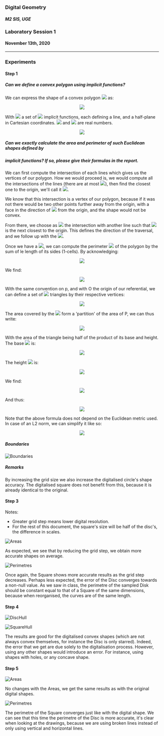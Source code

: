 ###  Digital Geometry
  
  
#####  M2 SIS, UGE
  
  
###  Laboratory Session 1
  
  
####  November 13th, 2020
  
  
----
  
###  Experiments
  
  
####  Step 1
  
  
#####   Can we define a convex polygon using implicit functions?
  
  
We can express the shape of a convex polygon <img src="https://latex.codecogs.com/gif.latex?P"/> as:
  
<p align="center"><img src="https://latex.codecogs.com/gif.latex?P%20=%20&#x5C;{(x,%20y)%20&#x5C;in%20%20&#x5C;Reals^{2}%20:%20&#x5C;forall%20f%20∈%20F,%20%20f(x,%20y)%20&#x5C;leq%200&#x5C;}"/></p>  
  
  
With <img src="https://latex.codecogs.com/gif.latex?F"/> a set of <img src="https://latex.codecogs.com/gif.latex?n"/> implicit functions, each defining a line,
and a half-plane in Cartesian coordinates. <img src="https://latex.codecogs.com/gif.latex?a"/> and <img src="https://latex.codecogs.com/gif.latex?b"/> are real numbers.
  
<p align="center"><img src="https://latex.codecogs.com/gif.latex?f(x,%20y)%20=%20ax%20-%20by"/></p>  
  
  
#####  Can we exactly calculate the area and perimeter of such Euclidean shapes defined by
  
#####  implicit functions? If so, please give their formulas in the report.
  
  
We can first compute the intersection of each lines which gives us the vertices of our polygon.
How we would proceed is, we would compute all the intersections of the lines (there are at most <img src="https://latex.codecogs.com/gif.latex?2n"/>),
then find the closest one to the origin, we'll call it <img src="https://latex.codecogs.com/gif.latex?p_{0}"/>.
  
We know that this intersection is a vertex of our polygon, because if it was not there would be
two other points further away from the origin, with a face in the direction of <img src="https://latex.codecogs.com/gif.latex?p_{0}"/>
from the origin, and the shape would not be convex.
  
From there, we choose as <img src="https://latex.codecogs.com/gif.latex?p_{1}"/> the intersection with another line such that <img src="https://latex.codecogs.com/gif.latex?p_{1}"/> is the next closest to the origin.
This defines the direction of the traversal, and we follow up with the <img src="https://latex.codecogs.com/gif.latex?p_{i},%20i%20&#x5C;in%20&#x5C;llbracket%200,%20n%20&#x5C;rrbracket"/>.
  
  
Once we have a <img src="https://latex.codecogs.com/gif.latex?(p_{i})"/>, we can compute the perimeter <img src="https://latex.codecogs.com/gif.latex?L"/> of the polygon by the sum of le length of its sides (1-cells).
By acknowledging:
  
<p align="center"><img src="https://latex.codecogs.com/gif.latex?p_{n+1}%20=%20p_{0}"/></p>  
  
  
We find:
  
<p align="center"><img src="https://latex.codecogs.com/gif.latex?L(p)%20=%20&#x5C;sum_{i=0}^{n}%20|p_{i+1}%20-%20p_{i}|"/></p>  
  
  
With the same convention on p, and with O the origin of our referential,
we can define a set of <img src="https://latex.codecogs.com/gif.latex?n"/> triangles by their respective vertices:
  
<p align="center"><img src="https://latex.codecogs.com/gif.latex?t_{i}%20=%20&#x5C;{p_{i},%200,%20p_{i+1}&#x5C;},%20i%20&#x5C;in%20&#x5C;llbracket%200,%20n%20&#x5C;rrbracket"/></p>  
  
  
The area covered by the <img src="https://latex.codecogs.com/gif.latex?(t_{i})"/> form a 'partition' of the area of P, we can thus write:
  
<p align="center"><img src="https://latex.codecogs.com/gif.latex?A(P)%20=%20&#x5C;sum_{i=0}^{n}%20A(t_{i})"/></p>  
  
  
With the area of the triangle being half of the product of its base and height.
The base <img src="https://latex.codecogs.com/gif.latex?b_{i}"/> is:
  
<p align="center"><img src="https://latex.codecogs.com/gif.latex?b_{i}%20=%20|p_{i+1}%20-%20p_{i}|"/></p>  
  
  
The height <img src="https://latex.codecogs.com/gif.latex?h_{i}"/> is:
  
<p align="center"><img src="https://latex.codecogs.com/gif.latex?h_{i}%20=%20%20&#x5C;frac{|p_{i+1}%20+%20p_{i}|}{2}"/></p>  
  
  
We find:
  
<p align="center"><img src="https://latex.codecogs.com/gif.latex?A(t_{i})%20=%20&#x5C;frac{b_{i}%20h_{i}}{2}%20%20%20%20&#x5C;&#x5C;%20%20%20%20A(t_{i})%20=%20&#x5C;frac{1}{4}%20|p_{i+1}%20-%20p_{i}|%20|p_{i+1}%20+%20p_{i}|"/></p>  
  
  
And thus:
  
<p align="center"><img src="https://latex.codecogs.com/gif.latex?A(P)%20=%20&#x5C;frac{1}{4}%20&#x5C;sum_{i=0}^{n}%20|p_{i+1}%20-%20p_{i}|%20|p_{i+1}%20+%20p_{i}|"/></p>  
  
  
Note that the above formula does not depend on the Euclidean metric used.
In case of an L2 norm, we can simplify it like so:
  
<p align="center"><img src="https://latex.codecogs.com/gif.latex?A(P)%20=%20&#x5C;frac{1}{4}%20&#x5C;sum_{i=0}^{n}%20&#x5C;sqrt{(p_{i+1}^{2}%20-%20p_{i}^{2})^{2}}%20%20%20%20%20%20%20%20%20=%20&#x5C;frac{1}{4}%20&#x5C;sum_{i=0}^{n}%20|p_{i+1}^{2}%20-%20p_{i}^{2}|"/></p>  
  
  
#####  Boundaries
  
  
![Boundaries](../res/Boundaries.png )
  
#####  Remarks
  
  
By increasing the grid size we also increase the digitalised circle's shape accuracy.
The digitalised square does not benefit from this,
because it is already identical to the original.
  
####  Step 3
  
  
Notes:
- Greater grid step means lower digital resolution.
- For the rest of this document, the square's size will be half of the disc's, the difference in scales.
  
![Areas](../res/ErrorArea.png )
  
  
As expected, we see that by reducing the grid step, we obtain more accurate shapes on average.
  
![Perimetres](../res/ErrorPerimetre.png )
  
Once again, the Square shows more accurate results as the grid step decreases.
Perhaps less expected, the error of the Disc converges towards a non-null value.
As we saw in class, the perimetre of the sampled Disk should be
constant equal to that of a Square of the same dimensions,
because when reorganised, the curves are of the same length.
  
####  Step 4
  
  
![DiscHull](../res/ConvexHullDisc.png )
  
![SquareHull](../res/ConvexHullSquare.png )
  
The results are good for the digitalised convex shapes (which are not always convex themselves,
for instance the Disc is only starred). Indeed, the error that we get are due solely to the digitalisation
process.
However, using any other shapes would introduce an error.
For instance, using shapes with holes, or any concave shape.
  
####  Step 5
  
  
![Areas](../res/ErrorAreaConvexHulls.png )
  
No changes with the Areas, we get the same results as with the original digital shapes.
  
![Perimetres](../res/ErrorPerimetreConvexHulls.png )
  
The perimetre of the Square converges just like with the digital shape.
We can see that this time the perimetre of the Disc is more accurate,
it's clear when looking at the drawings, because we are using broken lines instead
of only using vertical and horizontal lines.
  